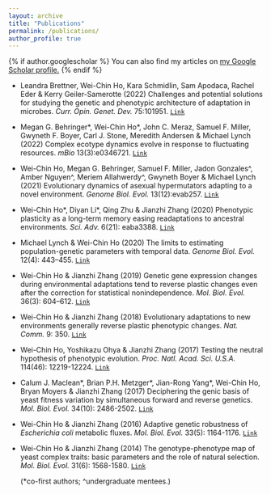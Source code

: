 ```yaml
---
layout: archive
title: "Publications"
permalink: /publications/
author_profile: true
---
```


{% if author.googlescholar %}
  You can also find my articles on <u><a href="{{author.googlescholar}}">my Google Scholar profile</a>.</u>
{% endif %}

* Leandra Brettner, Wei-Chin Ho, Kara Schmidlin, Sam Apodaca, Rachel Eder & Kerry Geiler-Samerotte (2022) Challenges and potential solutions for studying the genetic and phenotypic architecture of adaptation in microbes. *Curr. Opin. Genet. Dev.* 75:101951. [`Link`](https://doi.org/10.1016/j.gde.2022.101951)

* Megan G. Behringer\*, Wei-Chin Ho\*, John C. Meraz, Samuel F. Miller, Gwyneth F. Boyer, Carl J. Stone, Meredith Andersen & Michael Lynch (2022) Complex ecotype dynamics evolve in response to fluctuating resources. *mBio* 13(3):e0346721. [`Link`](https://doi.org/10.1128/mbio.03467-21)

* Wei-Chin Ho, Megan G. Behringer, Samuel F. Miller, Jadon Gonzales^, Amber Nguyen^, Meriem Allahwerdy^, Gwyneth Boyer & Michael Lynch (2021) Evolutionary dynamics of asexual hypermutators adapting to a novel environment. *Genome Biol. Evol.* 13(12):evab257. [`Link`](https://doi.org/10.1093/gbe/evab257)

* Wei-Chin Ho\*, Diyan Li\*, Qing Zhu & Jianzhi Zhang (2020) Phenotypic plasticity as a long-term memory easing readaptations to ancestral environments. *Sci. Adv.* 6(21): eaba3388. [`Link`](https://www.science.org/doi/10.1126/sciadv.aba3388)

* Michael Lynch & Wei-Chin Ho (2020) The limits to estimating population-genetic parameters with temporal data. *Genome Biol. Evol.* 12(4): 443–455.
[`Link`](https://doi.org/10.1093/gbe/evaa056)

* Wei-Chin Ho & Jianzhi Zhang (2019) Genetic gene expression changes during environmental adaptations tend to reverse plastic changes even after the correction for statistical nonindependence. *Mol. Biol. Evol.* 36(3): 604–612. [`Link`](https://doi.org/10.1093/molbev/msz002)
  
* Wei-Chin Ho & Jianzhi Zhang (2018) Evolutionary adaptations to new environments generally reverse plastic phenotypic changes. *Nat. Comm.* 9: 350.
[`Link`](https://doi.org/10.1038/s41467-017-02724-5)

* Wei-Chin Ho, Yoshikazu Ohya & Jianzhi Zhang (2017) Testing the neutral hypothesis of phenotypic evolution. *Proc. Natl. Acad. Sci. U.S.A.* 114(46): 12219-12224. [`Link`](https://doi.org/10.1073/pnas.1710351114)

* Calum J. Maclean\*, Brian P.H. Metzger\*, Jian-Rong Yang\*, Wei-Chin Ho, Bryan Moyers & Jianzhi Zhang (2017) Deciphering the genic basis of yeast fitness variation by simultaneous forward and reverse genetics. *Mol. Biol. Evol.* 34(10): 2486-2502. [`Link`](https://doi.org/10.1093/molbev/msx151)

* Wei-Chin Ho & Jianzhi Zhang (2016) Adaptive genetic robustness of *Escherichia coli* metabolic fluxes. *Mol. Biol. Evol.* 33(5): 1164-1176. [`Link`](https://doi.org/10.1093/molbev/msw002)

* Wei-Chin Ho & Jianzhi Zhang (2014) The genotype-phenotype map of yeast complex traits: basic parameters and the role of natural selection. *Mol. Biol. Evol.* 31(6): 1568-1580. [`Link`](https://doi.org/10.1093/molbev/msu131)

  (\*co-first authors; ^undergraduate mentees.)

